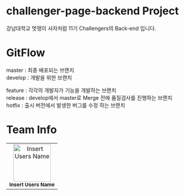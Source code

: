 # challenger-page-backend Project
강남대학교 멋쟁이 사자처럼 11기 Challengers의 Back-end 입니다. 

# GitFlow
master : 최종 배포되는 브랜치   
develop : 개발을 위한 브랜치   
   
feature : 각각의 개발자가 기능을 개발하는 브랜치   
release : develop에서 master로 Merge 전에 품질검사를 진행하는 브랜치    
hotfix : 출시 버전에서 발생한 버그를 수정 하는 브랜치   

# Team Info
<table>
<tbody>
<tr>
<td align="center"><img src="[https://avatars2.githubusercontent.com/u/(userid)?v=4?s=100](https://avatars2.githubusercontent.com/u/Dev-JihyeMoon?v=4?s=100)" width="100px;" alt="Insert Users Name"/><br /><sub><b>Insert Users Name</b></sub></td>
</tr>
</tbody>
</table>
